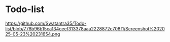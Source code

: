 # Todo-list
https://github.com/Swatantra35/Todo-list/blob/778b96b15ca134ceef313378aaa2228872c708f1/Screenshot%202025-05-23%20231654.png
